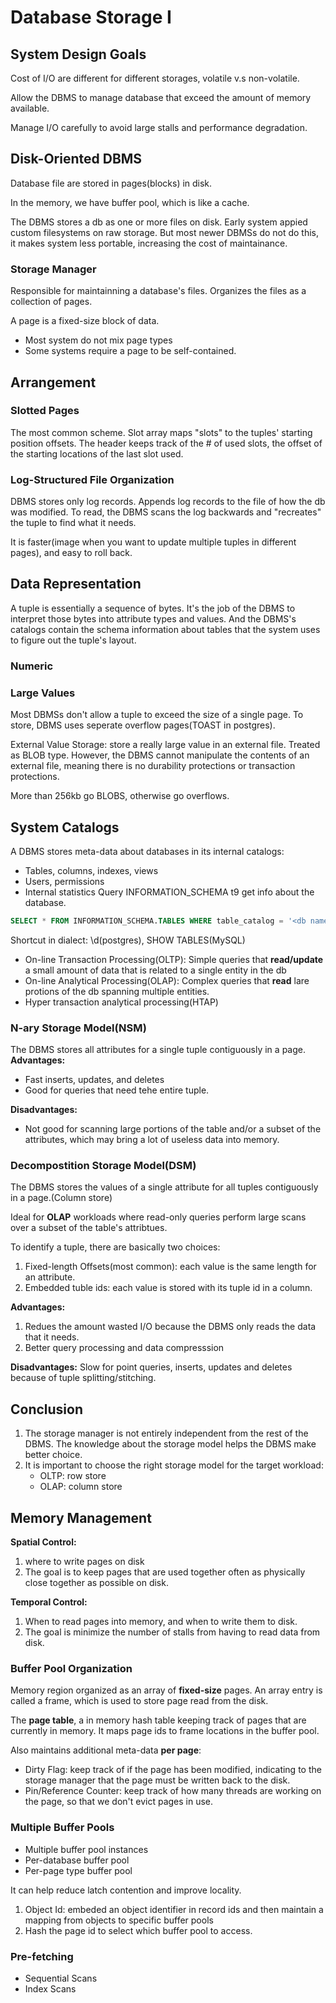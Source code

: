 # Database Storage I

## System Design Goals

Cost of I/O are different for different storages, volatile v.s non-volatile.

Allow the DBMS to manage database that exceed the amount of memory available.

Manage I/O carefully to avoid large stalls and performance degradation.

## Disk-Oriented DBMS

Database file are stored in pages(blocks) in disk.

In the memory, we have buffer pool, which is like a cache.

The DBMS stores a db as one or more files on disk. Early system appied custom filesystems on raw storage. But most newer DBMSs do not do this, it makes system less portable, increasing the cost of maintainance.

### Storage Manager

Responsible for maintainning a database's files. Organizes the files as a collection of pages.

A page is a fixed-size block of data. 
* Most system do not mix page types
* Some systems require a page to be self-contained.

## Arrangement 

### Slotted Pages
The most common scheme. Slot array maps "slots" to the tuples' starting position offsets. The header keeps track of the # of used slots, the offset of the starting locations of the last slot used.

### Log-Structured File Organization

DBMS stores only log records. Appends log records to the file of how the db was modified. To read, the DBMS scans the log backwards and "recreates" the tuple to find what it needs.

It is faster(image when you want to update multiple tuples in different pages), and easy to roll back. 

## Data Representation

A tuple is essentially a sequence of bytes. It's the job of the DBMS to interpret those bytes into attribute types and values. And the DBMS's catalogs contain the schema information about tables that the system uses to figure out the tuple's layout.

### Numeric

### Large Values
Most DBMSs don't allow a tuple to exceed the size of a single page. To store, DBMS uses seperate overflow pages(TOAST in postgres).

External Value Storage: store a really large value in an external file. Treated as BLOB type. However, the DBMS cannot manipulate the contents of an external file, meaning there is no durability protections or transaction protections.

More than 256kb go BLOBS, otherwise go overflows.

## System Catalogs

A DBMS stores meta-data about databases in its internal catalogs:
* Tables, columns, indexes, views
* Users, permissions
* Internal statistics
Query INFORMATION_SCHEMA t9 get info about the database.
```sql
SELECT * FROM INFORMATION_SCHEMA.TABLES WHERE table_catalog = '<db name>';
```
Shortcut in dialect: \d(postgres), SHOW TABLES(MySQL) 

* On-line Transaction Processing(OLTP): Simple queries that **read/update** a small amount of data that is related to a single entity in the db
* On-line Analytical Processing(OLAP): Complex queries that **read** lare protions of the db spanning multiple entities.
* Hyper transaction analytical processing(HTAP)

### N-ary Storage Model(NSM)
The DBMS stores all attributes for a single tuple contiguously in a page. 
**Advantages:**
* Fast inserts, updates, and deletes
* Good for queries that need tehe entire tuple.

**Disadvantages:**
* Not good for scanning large portions of the table and/or a subset of the attributes, which may bring a lot of useless data into memory.

### Decompostition Storage Model(DSM)
The DBMS stores the values of a single attribute for all tuples contiguously in a page.(Column store)

Ideal for **OLAP** workloads where read-only queries perform large scans over a subset of the table's attribtues.

To identify a tuple, there are basically two choices:
1. Fixed-length Offsets(most common): each value is the same length for an attribute.
2. Embedded tuble ids: each value is stored with its tuple id in a column.

**Advantages:**
1. Redues the amount wasted I/O because the DBMS only reads the data that it needs.
2. Better query processing and data compresssion

**Disadvantages:**
Slow for point queries, inserts, updates and deletes because of tuple splitting/stitching.

## Conclusion
1. The storage manager is not entirely independent from the rest of the DBMS. The knowledge about the storage model helps the DBMS make better choice.
2. It is important to choose the right storage model for the target workload:
   * OLTP: row store
   * OLAP: column store

## Memory Management

**Spatial Control:**
1. where to write pages on disk
2. The goal is to keep pages that are used together often as physically close together as possible on disk.

**Temporal Control:**
1. When to read pages into memory, and when to write them to disk.
2. The goal is minimize the number of stalls from having to read data from disk.

### Buffer Pool Organization 
Memory region organized as an array of **fixed-size** pages. An array entry is called a frame, which is used to store page read from the disk.

The **page table**, a in memory hash table keeping track of pages that are currently in memory. It maps page ids to frame locations in the buffer pool.

Also maintains additional meta-data **per page**:
* Dirty Flag: keep track of if the page has been modified, indicating to the storage manager that the page must be written back to the disk.
* Pin/Reference Counter: keep track of how many threads are working on the page, so that we don't evict pages in use.

### Multiple Buffer Pools

* Multiple buffer pool instances
* Per-database buffer pool
* Per-page type buffer pool

It can help reduce latch contention and improve locality.

1. Object Id: embeded an object identifier in record ids and then maintain a mapping from objects to specific buffer pools
2. Hash the page id to select which buffer pool to access.

### Pre-fetching
* Sequential Scans
* Index Scans


